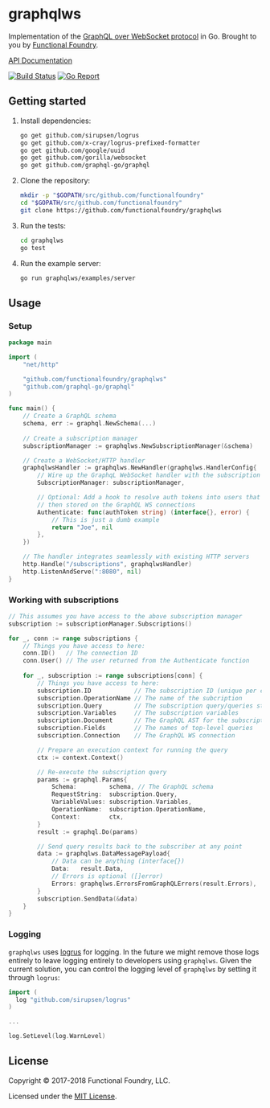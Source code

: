 # graphqlws

Implementation of the [GraphQL over WebSocket protocol] in Go.
Brought to you by [Functional Foundry](https://functionalfoundry.com).

[API Documentation](https://godoc.org/github.com/functionalfoundry/graphqlws)

[![Build Status](https://travis-ci.org/functionalfoundry/graphqlws.svg?branch=master)](https://travis-ci.org/functionalfoundry/graphqlws)
[![Go Report](https://goreportcard.com/badge/github.com/functionalfoundry/graphqlws)](https://goreportcard.com/report/github.com/functionalfoundry/graphqlws)

## Getting started

1. Install dependencies:
   ```sh
   go get github.com/sirupsen/logrus
   go get github.com/x-cray/logrus-prefixed-formatter
   go get github.com/google/uuid
   go get github.com/gorilla/websocket
   go get github.com/graphql-go/graphql
   ```
2. Clone the repository:
   ```sh
   mkdir -p "$GOPATH/src/github.com/functionalfoundry"
   cd "$GOPATH/src/github.com/functionalfoundry"
   git clone https://github.com/functionalfoundry/graphqlws
   ```
4. Run the tests:
   ```sh
   cd graphqlws
   go test
   ```
3. Run the example server:
   ```sh
   go run graphqlws/examples/server
   ```

## Usage

### Setup

```go
package main

import (
	"net/http"

	"github.com/functionalfoundry/graphqlws"
	"github.com/graphql-go/graphql"
)

func main() {
	// Create a GraphQL schema
	schema, err := graphql.NewSchema(...)
	
	// Create a subscription manager
	subscriptionManager := graphqlws.NewSubscriptionManager(&schema)

	// Create a WebSocket/HTTP handler
	graphqlwsHandler := graphqlws.NewHandler(graphqlws.HandlerConfig{
		// Wire up the GraphqL WebSocket handler with the subscription manager
		SubscriptionManager: subscriptionManager,

		// Optional: Add a hook to resolve auth tokens into users that are
		// then stored on the GraphQL WS connections
		Authenticate: func(authToken string) (interface{}, error) {
			// This is just a dumb example
			return "Joe", nil
		},
	})

	// The handler integrates seamlessly with existing HTTP servers
	http.Handle("/subscriptions", graphqlwsHandler)
	http.ListenAndServe(":8080", nil)
}
```

### Working with subscriptions

```go
// This assumes you have access to the above subscription manager
subscription := subscriptionManager.Subscriptions()

for _, conn := range subscriptions {
	// Things you have access to here:
	conn.ID()   // The connection ID
	conn.User() // The user returned from the Authenticate function
	
	for _, subscription := range subscriptions[conn] {
		// Things you have access to here:
		subscription.ID            // The subscription ID (unique per conn)
		subscription.OperationName // The name of the subcription
		subscription.Query         // The subscription query/queries string
		subscription.Variables     // The subscription variables
		subscription.Document      // The GraphQL AST for the subscription
		subscription.Fields        // The names of top-level queries
		subscription.Connection    // The GraphQL WS connection

		// Prepare an execution context for running the query
		ctx := context.Context()

		// Re-execute the subscription query
		params := graphql.Params{
			Schema:         schema, // The GraphQL schema
			RequestString:  subscription.Query,
			VariableValues: subscription.Variables,
			OperationName:  subscription.OperationName,
			Context:        ctx,
		}
		result := graphql.Do(params)

		// Send query results back to the subscriber at any point
		data := graphqlws.DataMessagePayload{
			// Data can be anything (interface{})
			Data:   result.Data,
			// Errors is optional ([]error)
			Errors: graphqlws.ErrorsFromGraphQLErrors(result.Errors),
		}
		subscription.SendData(&data)
	}
}
```

### Logging

`graphqlws` uses [logrus](https://github.com/sirupsen/logrus) for logging.
In the future we might remove those logs entirely to leave logging entirely to developers
using `graphqlws`. Given the current solution, you can control the logging level of
`graphqlws` by setting it through `logrus`:

```go
import (
  log "github.com/sirupsen/logrus"
)

...

log.SetLevel(log.WarnLevel)
```

## License

Copyright © 2017-2018 Functional Foundry, LLC.

Licensed under the [MIT License](LICENSE.md).

[graphql over websocket protocol]: https://github.com/apollographql/subscriptions-transport-ws/blob/master/PROTOCOL.md

